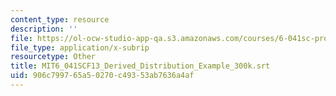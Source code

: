 ```yaml
---
content_type: resource
description: ''
file: https://ol-ocw-studio-app-qa.s3.amazonaws.com/courses/6-041sc-probabilistic-systems-analysis-and-applied-probability-fall-2013/906c799765a50270c49353ab7636a4af_MIT6_041SCF13_Derived_Distribution_Example_300k.srt
file_type: application/x-subrip
resourcetype: Other
title: MIT6_041SCF13_Derived_Distribution_Example_300k.srt
uid: 906c7997-65a5-0270-c493-53ab7636a4af
---
```


